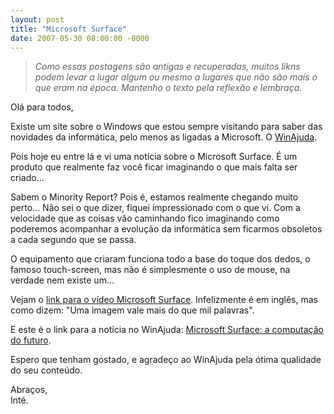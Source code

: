 ```yaml
---
layout: post
title: "Microsoft Surface"
date: 2007-05-30 08:00:00 -0000
---
```

>*Como essas postagens são antigas e recuperadas, muitos likns podem levar a lugar algum ou mesmo a lugares que não são mais o que eram na época. Mantenho o texto pela reflexão e lembraça.*

Olá para todos,

Existe um site sobre o Windows que estou sempre visitando para saber das novidades da informática, pelo menos as ligadas a Microsoft. O <a href="http://www.winajuda.com.br/" class="linkum">WinAjuda</a>.

Pois hoje eu entre lá e vi uma notícia sobre o Microsoft Surface. É um produto que realmente faz você ficar imaginando o que mais falta ser criado...

Sabem o Minority Report? Pois é, estamos realmente chegando muito perto... Não sei o que dizer, fiquei impressionado com o que vi. Com a velocidade que as coisas vão caminhando fico imaginando como poderemos acompanhar a evolução da informática sem ficarmos obsoletos a cada segundo que se passa.

O equipamento que criaram funciona todo a base do toque dos dedos, o famoso touch-screen, mas não é simplesmente o uso de mouse, na verdade nem existe um...

Vejam o <a href="http://on10.net/Blogs/larry/first-look-microsoft-surfacing-computing/" class="linkum">link para o vídeo Microsoft Surface</a>. Infelizmente é em inglês, mas como dizem: "Uma imagem vale mais do que mil palavras".

E este é o link para a notícia no WinAjuda: <a href="http://www.winajuda.com/2007/05/30/noticias/microsoft-surface-a-computacao-do-futuro/" class="linkum">Microsoft Surface: a computação do futuro</a>.

Espero que tenham gostado, e agradeço ao WinAjuda pela ótima qualidade do seu conteúdo.

Abraços,  
Inté.